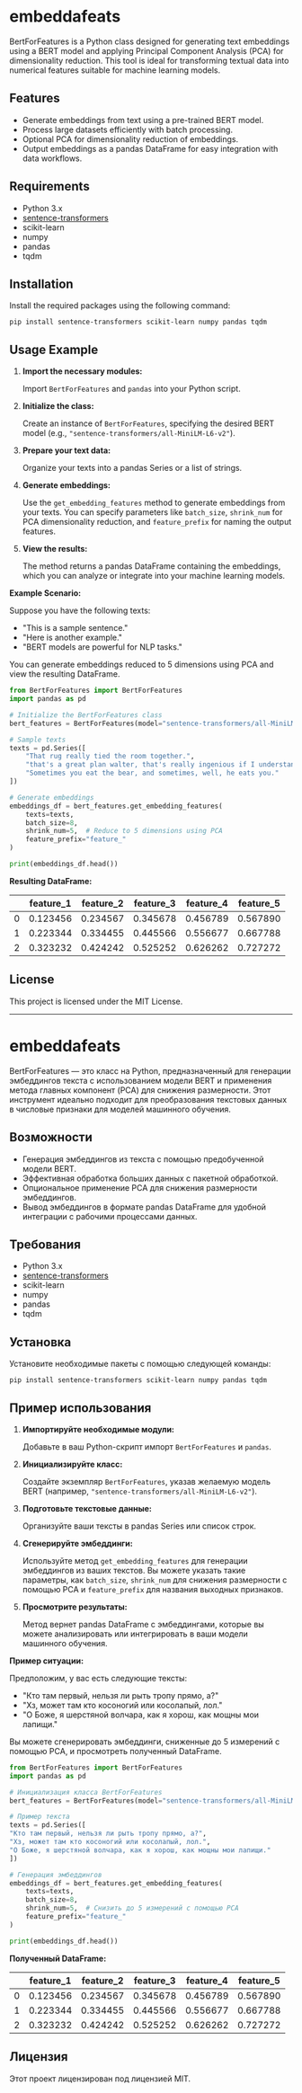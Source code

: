 # embeddafeats

BertForFeatures is a Python class designed for generating text embeddings using a BERT model and applying Principal Component Analysis (PCA) for dimensionality reduction. This tool is ideal for transforming textual data into numerical features suitable for machine learning models.

## Features

- Generate embeddings from text using a pre-trained BERT model.
- Process large datasets efficiently with batch processing.
- Optional PCA for dimensionality reduction of embeddings.
- Output embeddings as a pandas DataFrame for easy integration with data workflows.

## Requirements

- Python 3.x
- [sentence-transformers](https://www.sbert.net/)
- scikit-learn
- numpy
- pandas
- tqdm

## Installation

Install the required packages using the following command:

`pip install sentence-transformers scikit-learn numpy pandas tqdm`

## Usage Example

1. **Import the necessary modules:**

   Import `BertForFeatures` and `pandas` into your Python script.

2. **Initialize the class:**

   Create an instance of `BertForFeatures`, specifying the desired BERT model (e.g., `"sentence-transformers/all-MiniLM-L6-v2"`).

3. **Prepare your text data:**

   Organize your texts into a pandas Series or a list of strings.

4. **Generate embeddings:**

   Use the `get_embedding_features` method to generate embeddings from your texts. You can specify parameters like `batch_size`, `shrink_num` for PCA dimensionality reduction, and `feature_prefix` for naming the output features.

5. **View the results:**

   The method returns a pandas DataFrame containing the embeddings, which you can analyze or integrate into your machine learning models.

**Example Scenario:**

Suppose you have the following texts:

- "This is a sample sentence."
- "Here is another example."
- "BERT models are powerful for NLP tasks."

You can generate embeddings reduced to 5 dimensions using PCA and view the resulting DataFrame.

```python
from BertForFeatures import BertForFeatures
import pandas as pd

# Initialize the BertForFeatures class
bert_features = BertForFeatures(model="sentence-transformers/all-MiniLM-L6-v2")

# Sample texts
texts = pd.Series([
    "That rug really tied the room together.",
    "that's a great plan walter, that's really ingenious if I understand it correctly.",
    "Sometimes you eat the bear, and sometimes, well, he eats you."
])

# Generate embeddings
embeddings_df = bert_features.get_embedding_features(
    texts=texts,
    batch_size=8,
    shrink_num=5,  # Reduce to 5 dimensions using PCA
    feature_prefix="feature_"
)

print(embeddings_df.head())
```

**Resulting DataFrame:**

|    | feature_1 | feature_2 | feature_3 | feature_4 | feature_5 |
|----|-----------|-----------|-----------|-----------|-----------|
| 0  | 0.123456  | 0.234567  | 0.345678  | 0.456789  | 0.567890  |
| 1  | 0.223344  | 0.334455  | 0.445566  | 0.556677  | 0.667788  |
| 2  | 0.323232  | 0.424242  | 0.525252  | 0.626262  | 0.727272  |

## License

This project is licensed under the MIT License.

---

# embeddafeats

BertForFeatures — это класс на Python, предназначенный для генерации эмбеддингов текста с использованием модели BERT и применения метода главных компонент (PCA) для снижения размерности. Этот инструмент идеально подходит для преобразования текстовых данных в числовые признаки для моделей машинного обучения.

## Возможности

- Генерация эмбеддингов из текста с помощью предобученной модели BERT.
- Эффективная обработка больших данных с пакетной обработкой.
- Опциональное применение PCA для снижения размерности эмбеддингов.
- Вывод эмбеддингов в формате pandas DataFrame для удобной интеграции с рабочими процессами данных.

## Требования

- Python 3.x
- [sentence-transformers](https://www.sbert.net/)
- scikit-learn
- numpy
- pandas
- tqdm

## Установка

Установите необходимые пакеты с помощью следующей команды:

`pip install sentence-transformers scikit-learn numpy pandas tqdm`

## Пример использования

1. **Импортируйте необходимые модули:**

   Добавьте в ваш Python-скрипт импорт `BertForFeatures` и `pandas`.

2. **Инициализируйте класс:**

   Создайте экземпляр `BertForFeatures`, указав желаемую модель BERT (например, `"sentence-transformers/all-MiniLM-L6-v2"`).

3. **Подготовьте текстовые данные:**

   Организуйте ваши тексты в pandas Series или список строк.

4. **Сгенерируйте эмбеддинги:**

   Используйте метод `get_embedding_features` для генерации эмбеддингов из ваших текстов. Вы можете указать такие параметры, как `batch_size`, `shrink_num` для снижения размерности с помощью PCA и `feature_prefix` для названия выходных признаков.

5. **Просмотрите результаты:**

   Метод вернет pandas DataFrame с эмбеддингами, которые вы можете анализировать или интегрировать в ваши модели машинного обучения.

**Пример ситуации:**

Предположим, у вас есть следующие тексты:

- "Кто там первый, нельзя ли рыть тропу прямо, а?"
- "Хз, может там кто косоногий или косолапый, лол."
- "О Боже, я шерстяной волчара, как я хорош, как мощны мои лапищи."

Вы можете сгенерировать эмбеддинги, сниженные до 5 измерений с помощью PCA, и просмотреть полученный DataFrame.

```python
from BertForFeatures import BertForFeatures
import pandas as pd

# Инициализация класса BertForFeatures
bert_features = BertForFeatures(model="sentence-transformers/all-MiniLM-L6-v2")

# Пример текста
texts = pd.Series([
"Кто там первый, нельзя ли рыть тропу прямо, а?",
"Хз, может там кто косоногий или косолапый, лол.",
"О Боже, я шерстяной волчара, как я хорош, как мощны мои лапищи."
])

# Генерация эмбеддингов
embeddings_df = bert_features.get_embedding_features(
    texts=texts,
    batch_size=8,
    shrink_num=5,  # Снизить до 5 измерений с помощью PCA
    feature_prefix="feature_"
)

print(embeddings_df.head())
```

**Полученный DataFrame:**

|    | feature_1 | feature_2 | feature_3 | feature_4 | feature_5 |
|----|-----------|-----------|-----------|-----------|-----------|
| 0  | 0.123456  | 0.234567  | 0.345678  | 0.456789  | 0.567890  |
| 1  | 0.223344  | 0.334455  | 0.445566  | 0.556677  | 0.667788  |
| 2  | 0.323232  | 0.424242  | 0.525252  | 0.626262  | 0.727272  |

## Лицензия

Этот проект лицензирован под лицензией MIT.
